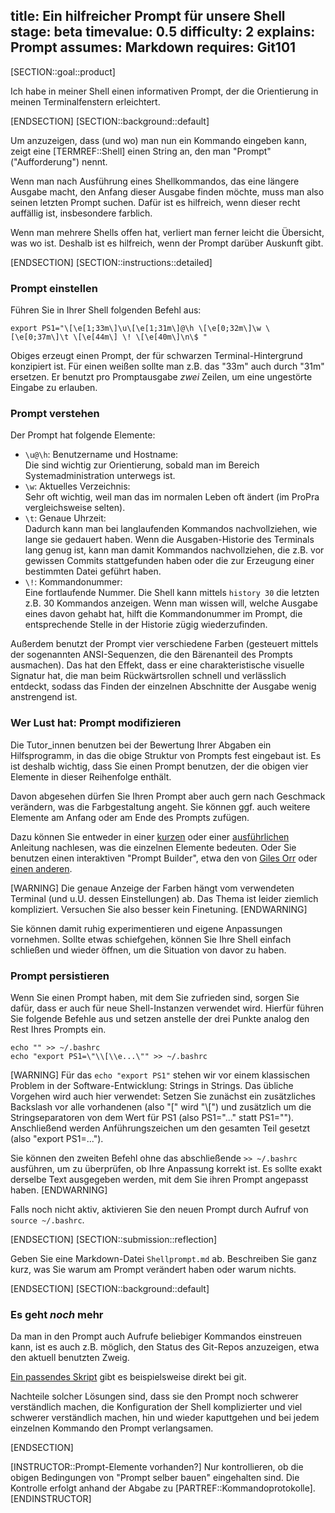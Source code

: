 title: Ein hilfreicher Prompt für unsere Shell
stage: beta
timevalue: 0.5
difficulty: 2
explains: Prompt
assumes: Markdown
requires: Git101
---
[SECTION::goal::product]

Ich habe in meiner Shell einen informativen Prompt, der die Orientierung 
in meinen Terminalfenstern erleichtert.

[ENDSECTION]
[SECTION::background::default]

Um anzuzeigen, dass (und wo) man nun ein Kommando eingeben kann,
zeigt eine [TERMREF::Shell] einen String an, den man "Prompt" ("Aufforderung") nennt.

Wenn man nach Ausführung eines Shellkommandos, das eine längere Ausgabe macht,
den Anfang dieser Ausgabe finden möchte, muss man also seinen letzten Prompt suchen.
Dafür ist es hilfreich, wenn dieser recht auffällig ist, insbesondere farblich.

Wenn man mehrere Shells offen hat, verliert man ferner leicht die Übersicht,
was wo ist. Deshalb ist es hilfreich, wenn der Prompt darüber Auskunft gibt.

[ENDSECTION]
[SECTION::instructions::detailed]

### Prompt einstellen

Führen Sie in Ihrer Shell folgenden Befehl aus:
```
export PS1="\[\e[1;33m\]\u\[\e[1;31m\]@\h \[\e[0;32m\]\w \[\e[0;37m\]\t \[\e[44m\] \! \[\e[40m\]\n\$ "
```  

Obiges erzeugt einen Prompt, der für schwarzen Terminal-Hintergrund konzipiert ist.
Für einen weißen sollte man z.B. das "33m" auch durch "31m" ersetzen.
Er benutzt pro Promptausgabe _zwei_ Zeilen, um eine ungestörte Eingabe zu erlauben.


### Prompt verstehen

Der Prompt hat folgende Elemente:

- `\u@\h`: Benutzername und Hostname:  
  Die sind wichtig zur Orientierung, sobald man im Bereich Systemadministration unterwegs ist.
- `\w`: Aktuelles Verzeichnis:   
  Sehr oft wichtig, weil man das im normalen Leben oft ändert
  (im ProPra vergleichsweise selten).
- `\t`: Genaue Uhrzeit:  
  Dadurch kann man bei langlaufenden Kommandos nachvollziehen, wie lange
  sie gedauert haben.
  Wenn die Ausgaben-Historie des Terminals lang genug ist, kann man damit Kommandos nachvollziehen,
  die z.B. vor gewissen Commits stattgefunden haben oder die zur Erzeugung einer bestimmten
  Datei geführt haben.
- `\!`: Kommandonummer:  
  Eine fortlaufende Nummer.
  Die Shell kann mittels `history 30` die letzten z.B. 30 Kommandos anzeigen.
  Wenn man wissen will, welche Ausgabe eines davon gehabt hat, hilft die Kommandonummer im Prompt,
  die entsprechende Stelle in der Historie zügig wiederzufinden.

Außerdem benutzt der Prompt vier verschiedene Farben
(gesteuert mittels der sogenannten ANSI-Sequenzen, die den Bärenanteil des Prompts ausmachen).
Das hat den Effekt, dass er eine charakteristische visuelle Signatur hat, die man beim
Rückwärtsrollen schnell und verlässlich entdeckt, sodass das Finden der einzelnen
Abschnitte der Ausgabe wenig anstrengend ist.


### Wer Lust hat: Prompt modifizieren

Die Tutor_innen benutzen bei der Bewertung Ihrer Abgaben ein Hilfsprogramm,
in das die obige Struktur von Prompts fest eingebaut ist.
Es ist deshalb wichtig, dass Sie einen Prompt benutzen, der die obigen vier Elemente
in dieser Reihenfolge enthält.

Davon abgesehen dürfen Sie Ihren Prompt aber auch gern nach Geschmack verändern, 
was die Farbgestaltung angeht.
Sie können ggf. auch weitere Elemente am Anfang oder am Ende des Prompts zufügen.

Dazu können Sie entweder in einer
[kurzen](https://ss64.com/bash/syntax-prompt.html)
oder einer
[ausführlichen](https://www.gilesorr.com/bashprompt/howto/)
Anleitung nachlesen, was die einzelnen Elemente bedeuten.
Oder Sie benutzen einen interaktiven "Prompt Builder",
etwa den von 
[Giles Orr](https://www.gilesorr.com/bashprompt/bpb/)
oder
[einen anderen](https://duckduckgo.com/?q=bash+prompt+generator).

[WARNING]
Die genaue Anzeige der Farben hängt vom verwendeten Terminal (und u.U. dessen Einstellungen) ab.
Das Thema ist leider ziemlich kompliziert.
Versuchen Sie also besser kein Finetuning.
[ENDWARNING]

Sie können damit ruhig experimentieren und eigene Anpassungen vornehmen. 
Sollte etwas schiefgehen,
können Sie Ihre Shell einfach schließen und wieder öffnen, um die Situation von davor zu haben.


### Prompt persistieren

Wenn Sie einen Prompt haben, mit dem Sie zufrieden sind, sorgen Sie dafür, dass er auch für neue
Shell-Instanzen verwendet wird. 
Hierfür führen Sie folgende Befehle aus und setzen anstelle
der drei Punkte analog den Rest Ihres Prompts ein.

```
echo "" >> ~/.bashrc
echo "export PS1=\"\\[\\e...\"" >> ~/.bashrc
```

[WARNING]
Für das `echo "export PS1"` stehen wir vor einem klassischen Problem in der Software-Entwicklung:
Strings in Strings. Das übliche Vorgehen wird auch hier verwendet:
Setzen Sie zunächst ein zusätzliches Backslash vor alle vorhandenen (also "\[" wird "\\[") und
zusätzlich um die Stringseparatoren von dem Wert für PS1 (also PS1=\"...\" statt PS1="").
Anschließend werden Anführungszeichen um den gesamten Teil gesetzt (also "export PS1=...").

Sie können den zweiten Befehl ohne das abschließende `>> ~/.bashrc` ausführen, um zu überprüfen, ob
Ihre Anpassung korrekt ist. Es sollte exakt derselbe Text ausgegeben werden, mit dem Sie ihren
Prompt angepasst haben.
[ENDWARNING]

Falls noch nicht aktiv, aktivieren Sie den neuen Prompt durch Aufruf von `source ~/.bashrc`.

[ENDSECTION]
[SECTION::submission::reflection]

Geben Sie eine Markdown-Datei `Shellprompt.md` ab.
Beschreiben Sie ganz kurz, was Sie warum am Prompt verändert haben oder warum nichts.

[ENDSECTION]
[SECTION::background::default]

### Es geht _noch_ mehr

Da man in den Prompt auch Aufrufe beliebiger Kommandos einstreuen kann,
ist es auch z.B. möglich, den Status des Git-Repos anzuzeigen,
etwa den aktuell benutzten Zweig.

[Ein passendes Skript](https://github.com/git/git/blob/master/contrib/completion/git-prompt.sh)
gibt es beispielsweise direkt bei git.

Nachteile solcher Lösungen sind, dass sie den Prompt noch schwerer verständlich machen,
die Konfiguration der Shell komplizierter und viel schwerer verständlich machen,
hin und wieder kaputtgehen und
bei jedem einzelnen Kommando den Prompt verlangsamen.

[ENDSECTION]

[INSTRUCTOR::Prompt-Elemente vorhanden?]
Nur kontrollieren, ob die obigen Bedingungen von
"Prompt selber bauen" eingehalten sind.
Die Kontrolle erfolgt anhand der Abgabe zu [PARTREF::Kommandoprotokolle].
[ENDINSTRUCTOR]
